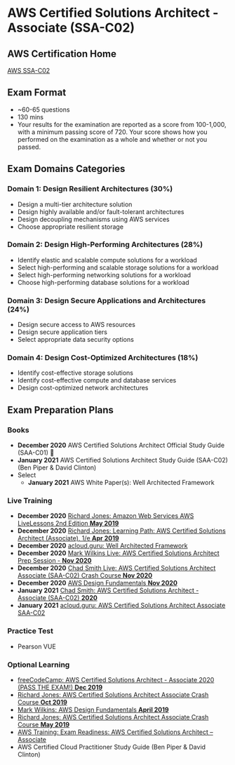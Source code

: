 # AWS Certified Solutions Architect - Associate (SSA-C02)

## AWS Certification Home
[AWS SSA-C02](https://aws.amazon.com/certification/certified-solutions-architect-associate/)

## Exam Format
- ~60-65 questions
- 130 mins
- Your results for the examination are reported as a score from 100-1,000, with a minimum passing score of 720. Your score shows how you performed on the examination as a whole and whether or not you passed.  

## Exam Domains Categories

### Domain 1: Design Resilient Architectures (30%)
- Design a multi-tier architecture solution
- Design highly available and/or fault-tolerant architectures
- Design decoupling mechanisms using AWS services
- Choose appropriate resilient storage

### Domain 2: Design High-Performing Architectures (28%)
- Identify elastic and scalable compute solutions for a workload
- Select high-performing and scalable storage solutions for a workload
- Select high-performing networking solutions for a workload
- Choose high-performing database solutions for a workload

### Domain 3: Design Secure Applications and Architectures (24%)
-  Design secure access to AWS resources
-  Design secure application tiers
-  Select appropriate data security options

### Domain 4: Design Cost-Optimized Architectures (18%)
- Identify cost-effective storage solutions
- Identify cost-effective compute and database services
- Design cost-optimized network architectures

## Exam Preparation Plans

### Books
- **December 2020** AWS Certified Solutions Architect Official Study Guide (SAA-C01) 🚧
- **January 2021** AWS Certified Solutions Architect Study Guide (SAA-C02) (Ben Piper & David Clinton)
- Select 
  + **January 2021** AWS White Paper(s): Well Architected Framework

### Live Training
- **December 2020** [Richard Jones: Amazon Web Services AWS LiveLessons 2nd Edition **May 2019**](https://learning.oreilly.com/videos/amazon-web-services/9780135581247)
- **December 2020** [Richard Jones: Learning Path: AWS Certified Solutions Architect (Associate), 1/e **Apr 2019**](https://learning.oreilly.com/learning-paths/learning-path-aws/9780135944769/)
- **December 2020** [acloud.guru: Well Architected Framework](https://learn.acloud.guru/course/aws-well-architected-framework/dashboard)
- **December 2020** [Mark Wilkins Live: AWS Certified Solutions Architect Prep Session - **Nov 2020**](https://learning.oreilly.com/live-training/courses/aws-certified-solutions-architect-prep-session/0636920448471/)
- **December 2020** [Chad Smith Live: AWS Certified Solutions Architect Associate (SAA-C02) Crash Course **Nov 2020**](https://learning.oreilly.com/live-training/courses/aws-certified-solutions-architect-associate-saa-c02-crash-course/0636920467632/)
- **December 2020** [AWS Design Fundamentals **Nov 2020**](https://learning.oreilly.com/live-training/courses/aws-design-fundamentals/0636920412991/)
- **January 2021** [Chad Smith: AWS Certified Solutions Architect - Associate (SAA-C02) **2020**](https://learning.oreilly.com/videos/aws-certified-solutions/9780136721246)
- **January 2021** [acloud.guru: AWS Certified Solutions Architect Associate SAA-C02](https://learn.acloud.guru/course/aws-certified-solutions-architect-associate/dashboard)


### Practice Test
- Pearson VUE

### Optional Learning
- [freeCodeCamp: AWS Certified Solutions Architect - Associate 2020 (PASS THE EXAM!) **Dec 2019**](https://www.youtube.com/watch?v=Ia-UEYYR44s&feature=youtu.be)
- [Richard Jones: AWS Certified Solutions Architect Associate Crash Course **Oct 2019**](https://learning.oreilly.com/live-training/courses/aws-certified-solutions-architect-associate-crash-course/0636920319108/)
- [Mark Wilkins: AWS Design Fundamentals **April 2019**](https://learning.oreilly.com/live-training/courses/aws-design-fundamentals/0636920251668/)
- [Richard Jones: AWS Certified Solutions Architect Associate Crash Course **May 2019**](https://learning.oreilly.com/live-training/courses/aws-certified-solutions-architect-associate-crash-course/0636920273509/)
- [AWS Training: Exam Readiness: AWS Certified Solutions Architect – Associate](https://www.aws.training/Details/eLearning?id=20686)
- AWS Certified Cloud Practitioner Study Guide (Ben Piper & David Clinton)
